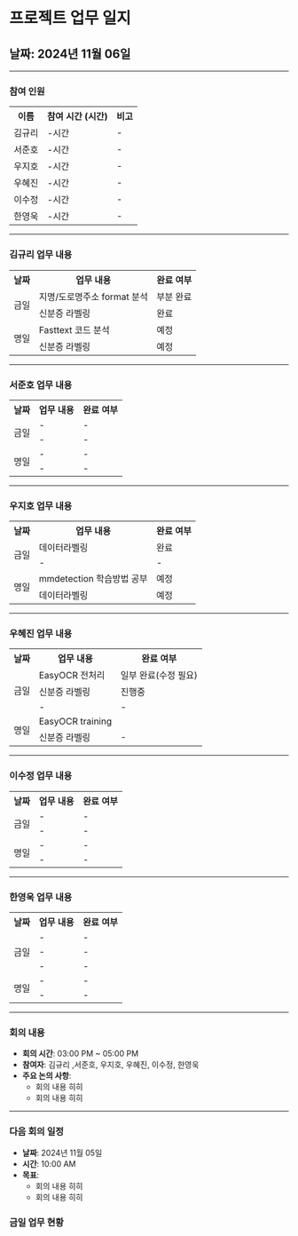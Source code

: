# 프로젝트 업무 일지

## 날짜: 2024년 11월 06일

---

### 참여 인원

<div align="center">

<table>
  <tr>
    <th>이름</th>
    <th>참여 시간 (시간)</th>
    <th>비고</th>
  </tr>
    <tr>
    <td>김규리</td>
    <td>-시간</td>
    <td>-</td>
  </tr>
    <tr>
    <td>서준호</td>
    <td>-시간</td>
    <td>-</td>
  </tr>
  <tr>
    <td>우지호</td>
    <td>-시간</td>
    <td>-</td>
  </tr>
  <tr>
    <td>우혜진</td>
    <td>-시간</td>
    <td>-</td>
  </tr>
  <tr>
    <td>이수정</td>
    <td>-시간</td>
    <td>-</td>
  </tr>
  <tr>
    <td>한영욱</td>
    <td>-시간</td>
    <td>-</td>
  </tr>
</table>

</div>

---

### 김규리 업무 내용

<div align="center">

<table>
  <tr>
    <th>날짜</th>
    <th>업무 내용</th>
    <th>완료 여부</th>
  </tr>
  <tr>
    <td rowspan="2">금일</td>
    <td>지명/도로명주소 format 분석</td>
    <td>부분 완료</td>
  </tr>
  <tr>
    <td>신분증 라벨링</td>
    <td>완료</td>
  </tr>
  <tr>
    <td rowspan="2">명일</td>
    <td>Fasttext 코드 분석</td>
    <td>예정</td>
  </tr>
  <tr>
    <td>신분증 라벨링</td>
    <td>예정</td>
  </tr>
</table>

</div>

---

### 서준호 업무 내용

<div align="center">

<table>
  <tr>
    <th>날짜</th>
    <th>업무 내용</th>
    <th>완료 여부</th>
  </tr>
  <tr>
    <td rowspan="2">금일</td>
    <td>-</td>
    <td>-</td>
  </tr>
  <tr>
    <td>-</td>
    <td>-</td>
  </tr>
  <tr>
    <td rowspan="2">명일</td>
    <td>-</td>
    <td>-</td>
  </tr>
  <tr>
    <td>-</td>
    <td>-</td>
  </tr>
</table>

</div>

---

### 우지호 업무 내용

<div align="center">

<table>
  <tr>
    <th>날짜</th>
    <th>업무 내용</th>
    <th>완료 여부</th>
  </tr>
  <tr>
    <td rowspan="2">금일</td>
    <td>데이터라벨링</td>
    <td>완료</td>
  </tr>
  <tr>
    <td>-</td>
    <td>-</td>
  </tr>
  <tr>
    <td rowspan="2">명일</td>
    <td>mmdetection 학습방법 공부</td>
    <td>예정</td>
  </tr>
  <tr>
    <td>데이터라벨링</td>
    <td>예정</td>
  </tr>
</table>

</div>

---

### 우혜진 업무 내용

<div align="center">

<table>
  <tr>
    <th>날짜</th>
    <th>업무 내용</th>
    <th>완료 여부</th>
  </tr>
  <tr>
    <td rowspan="3">금일</td>
    <td>EasyOCR 전처리</td>
    <td>일부 완료(수정 필요)</td>
  </tr>
  <tr>
    <td>신분증 라벨링</td>
    <td>진행중</td>
  </tr>
  <tr>
    <td>-</td>
    <td>-</td>
  </tr>
  <tr>
    <td rowspan="2">명일</td>
    <td>EasyOCR training</td>
    <td></td>
  </tr>
  <tr>
    <td>신분증 라벨링</td>
    <td>-</td>
  </tr>
</table>

</div>

---

### 이수정 업무 내용

<div align="center">

<table>
  <tr>
    <th>날짜</th>
    <th>업무 내용</th>
    <th>완료 여부</th>
  </tr>
  <tr>
    <td rowspan="2">금일</td>
    <td>-</td>
    <td>-</td>
  </tr>
  <tr>
    <td>-</td>
    <td>-</td>
  </tr>
  <tr>
    <td rowspan="2">명일</td>
    <td>-</td>
    <td>-</td>
  </tr>
  <tr>
    <td>-</td>
    <td>-</td>
  </tr>
</table>

</div>

---

### 한영욱 업무 내용

<div align="center">

<table>
  <tr>
    <th>날짜</th>
    <th>업무 내용</th>
    <th>완료 여부</th>
  </tr>
  <tr>
    <td rowspan="3">금일</td>
    <td>-</td>
    <td>-</td>
  </tr>
  <tr>
    <td>-</td>
    <td>-</td>
  </tr>
  <tr>
    <td>-</td>
    <td>-</td>
  </tr>
  <tr>
    <td rowspan="2">명일</td>
    <td>-</td>
    <td>-</td>
  </tr>
  <tr>
    <td>-</td>
    <td>-</td>
  </tr>
</table>

</div>

---

### 회의 내용

- **회의 시간**: 03:00 PM ~ 05:00 PM
- **참여자**: 김규리 ,서준호, 우지호, 우혜진, 이수정, 한영욱
- **주요 논의 사항**:
  - 회의 내용 히히
  - 회의 내용 히히 
---

### 다음 회의 일정

- **날짜**: 2024년 11월 05일
- **시간**: 10:00 AM
- **목표**:
  - 회의 내용 히히
  - 회의 내용 히히 


### 금일 업무 현황

